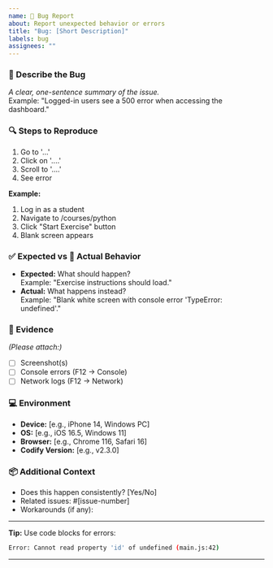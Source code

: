 ```yaml
---
name: 🐛 Bug Report
about: Report unexpected behavior or errors
title: "Bug: [Short Description]"
labels: bug
assignees: ""
---
```


### 🐞 Describe the Bug
*A clear, one-sentence summary of the issue.*  
Example: "Logged-in users see a 500 error when accessing the dashboard."

### 🔍 Steps to Reproduce
1. Go to '...'
2. Click on '....'
3. Scroll to '....'
4. See error

**Example:**  
1. Log in as a student
2. Navigate to /courses/python
3. Click "Start Exercise" button
4. Blank screen appears

### ✅ Expected vs 🚫 Actual Behavior
- **Expected:** What should happen?  
  Example: "Exercise instructions should load."
- **Actual:** What happens instead?  
  Example: "Blank white screen with console error 'TypeError: undefined'."

### 📸 Evidence
*(Please attach:)*
- [ ] Screenshot(s)
- [ ] Console errors (F12 → Console)
- [ ] Network logs (F12 → Network)

### 💻 Environment
- **Device:** [e.g., iPhone 14, Windows PC]
- **OS:** [e.g., iOS 16.5, Windows 11]
- **Browser:** [e.g., Chrome 116, Safari 16]
- **Codify Version:** [e.g., v2.3.0]

### 📦 Additional Context
- Does this happen consistently? [Yes/No]
- Related issues: #[issue-number]
- Workarounds (if any):

---

**Tip:** Use code blocks for errors:  
```bash
Error: Cannot read property 'id' of undefined (main.js:42)
```

<!-- Thank you for helping improve Codify! -->
---
